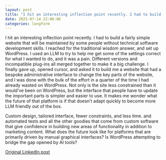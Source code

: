 ```yaml
---
layout: post
title: "I hit an interesting inflection point recently. I had to build a fairly simple website that will be maintained by some people without technical software development skills. I reached for the traditional wisdom answer, and set up WordPress. I used an LLM to try to help me get some of the settings correct for what I wanted to do, and it was a pain. Different versions and incompatible plug-ins all merged together to make it a big challenge. I finally gave up, opened cursor, and asked it to build me a website that had a bespoke administrative interface to change the key parts of the website, and I was done with the bulk of the effort in a quarter of the time I had already wasted on WordPress. Not only is the site less constrained than it would've been on WordPress, but the interface that people have to update the important parts is simpler and easier to use. It makes me wonder what the future of that platform is if that doesn't adapt quickly to become more LLM friendly out of the box."
date: 2025-07-14 22:06:06
categories: longform
---
```


I hit an interesting inflection point recently. I had to build a fairly simple website that will be maintained by some people without technical software development skills. I reached for the traditional wisdom answer, and set up WordPress. I used an LLM to try to help me get some of the settings correct for what I wanted to do, and it was a pain. Different versions and incompatible plug-ins all merged together to make it a big challenge. I finally gave up, opened cursor, and asked it to build me a website that had a bespoke administrative interface to change the key parts of the website, and I was done with the bulk of the effort in a quarter of the time I had already wasted on WordPress. Not only is the site less constrained than it would’ve been on WordPress, but the interface that people have to update the important parts is simpler and easier to use. It makes me wonder what the future of that platform is if that doesn’t adapt quickly to become more LLM friendly out of the box.

Custom design, tailored interface, fewer constraints, and less time.  and automated tests and all the other goodies that come from custom software that give confidence in building new areas of functionality in addition to marketing content. What does the future look like for platforms that are primarily driven by manual graphical interfaces? Is WordPress attempting to bridge the gap opened by AI tools?

[Original LinkedIn post](https://www.linkedin.com/feed/update/urn%3Ali%3Ashare%3A7350646802498433025)
